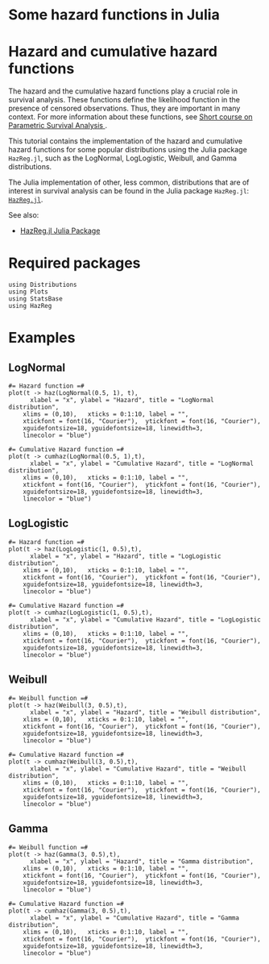 # Some hazard functions in Julia

# Hazard and cumulative hazard functions

The hazard and the cumulative hazard functions play a crucial role in survival analysis. These functions define the likelihood function in the presence of censored observations. Thus, they are important in many context. For more information about these functions, see [Short course on Parametric Survival Analysis
](https://github.com/FJRubio67/ShortCourseParamSurvival).

This tutorial contains the implementation of the hazard and cumulative hazard functions for some popular distributions using the Julia package `HazReg.jl`, such as the LogNormal, LogLogistic, Weibull, and Gamma distributions. 

The Julia implementation of other, less common, distributions that are of interest in survival analysis can be found in the Julia package `HazReg.jl`: [`HazReg.jl`](https://github.com/FJRubio67/HazReg.jl).

See also: 

- [HazReg.jl Julia Package](https://github.com/FJRubio67/HazReg.jl) 

# Required packages
```@example 1
using Distributions
using Plots
using StatsBase
using HazReg
```

# Examples

## LogNormal

```@example 1
#= Hazard function =#
plot(t -> haz(LogNormal(0.5, 1), t),
      xlabel = "x", ylabel = "Hazard", title = "LogNormal distribution",
    xlims = (0,10),   xticks = 0:1:10, label = "", 
    xtickfont = font(16, "Courier"),  ytickfont = font(16, "Courier"),
    xguidefontsize=18, yguidefontsize=18, linewidth=3,
    linecolor = "blue")
```

```@example 1
#= Cumulative Hazard function =#
plot(t -> cumhaz(LogNormal(0.5, 1),t),
      xlabel = "x", ylabel = "Cumulative Hazard", title = "LogNormal distribution",
    xlims = (0,10),   xticks = 0:1:10, label = "", 
    xtickfont = font(16, "Courier"),  ytickfont = font(16, "Courier"),
    xguidefontsize=18, yguidefontsize=18, linewidth=3,
    linecolor = "blue")
```


## LogLogistic

```@example 1
#= Hazard function =#
plot(t -> haz(LogLogistic(1, 0.5),t),
      xlabel = "x", ylabel = "Hazard", title = "LogLogistic distribution",
    xlims = (0,10),   xticks = 0:1:10, label = "", 
    xtickfont = font(16, "Courier"),  ytickfont = font(16, "Courier"),
    xguidefontsize=18, yguidefontsize=18, linewidth=3,
    linecolor = "blue")
```

```@example 1
#= Cumulative Hazard function =#
plot(t -> cumhaz(LogLogistic(1, 0.5),t),
      xlabel = "x", ylabel = "Cumulative Hazard", title = "LogLogistic distribution",
    xlims = (0,10),   xticks = 0:1:10, label = "", 
    xtickfont = font(16, "Courier"),  ytickfont = font(16, "Courier"),
    xguidefontsize=18, yguidefontsize=18, linewidth=3,
    linecolor = "blue")
```

## Weibull

```@example 1
#= Weibull function =#
plot(t -> haz(Weibull(3, 0.5),t),
      xlabel = "x", ylabel = "Hazard", title = "Weibull distribution",
    xlims = (0,10),   xticks = 0:1:10, label = "", 
    xtickfont = font(16, "Courier"),  ytickfont = font(16, "Courier"),
    xguidefontsize=18, yguidefontsize=18, linewidth=3,
    linecolor = "blue")
```

```@example 1
#= Cumulative Hazard function =#
plot(t -> cumhaz(Weibull(3, 0.5),t),
      xlabel = "x", ylabel = "Cumulative Hazard", title = "Weibull distribution",
    xlims = (0,10),   xticks = 0:1:10, label = "", 
    xtickfont = font(16, "Courier"),  ytickfont = font(16, "Courier"),
    xguidefontsize=18, yguidefontsize=18, linewidth=3,
    linecolor = "blue")
```


## Gamma

```@example 1
#= Weibull function =#
plot(t -> haz(Gamma(3, 0.5),t),
      xlabel = "x", ylabel = "Hazard", title = "Gamma distribution",
    xlims = (0,10),   xticks = 0:1:10, label = "", 
    xtickfont = font(16, "Courier"),  ytickfont = font(16, "Courier"),
    xguidefontsize=18, yguidefontsize=18, linewidth=3,
    linecolor = "blue")
```

```@example 1
#= Cumulative Hazard function =#
plot(t -> cumhaz(Gamma(3, 0.5),t),
      xlabel = "x", ylabel = "Cumulative Hazard", title = "Gamma distribution",
    xlims = (0,10),   xticks = 0:1:10, label = "", 
    xtickfont = font(16, "Courier"),  ytickfont = font(16, "Courier"),
    xguidefontsize=18, yguidefontsize=18, linewidth=3,
    linecolor = "blue")
```